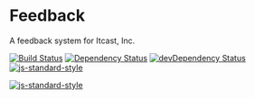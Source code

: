 # Feedback

A feedback system for Itcast, Inc.

[![Build Status](https://travis-ci.org/zce/feedback.svg?branch=master)](https://travis-ci.org/zce/feedback)
[![Dependency Status](https://david-dm.org/zce/feedback.svg)](https://david-dm.org/zce/feedback)
[![devDependency Status](https://david-dm.org/zce/feedback/dev-status.svg)](https://david-dm.org/zce/feedback#info=devDependencies)
[![js-standard-style](https://img.shields.io/badge/code%20style-standard-brightgreen.svg)](http://standardjs.com/)

[![js-standard-style](https://cdn.rawgit.com/feross/standard/master/badge.svg)](https://github.com/feross/standard)
